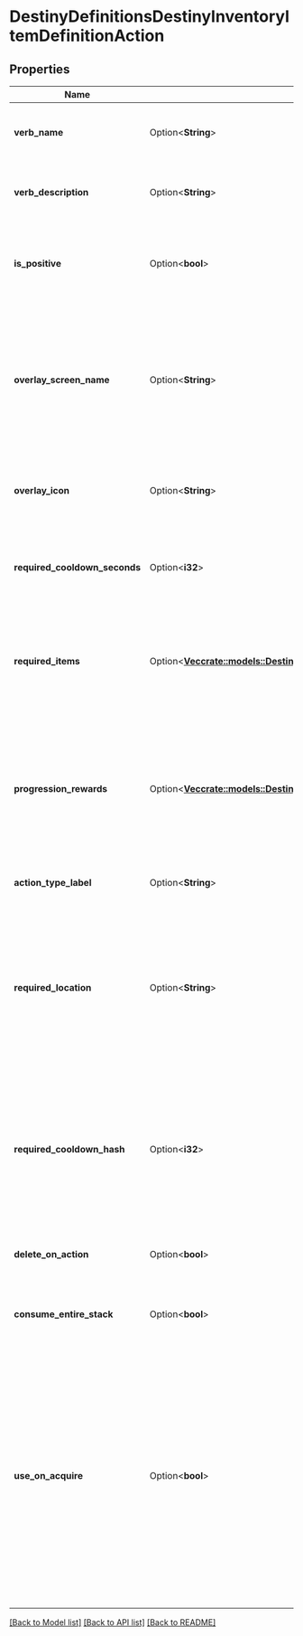 # DestinyDefinitionsDestinyInventoryItemDefinitionAction

## Properties

Name | Type | Description | Notes
------------ | ------------- | ------------- | -------------
**verb_name** | Option<**String**> | Localized text for the verb of the action being performed. | [optional]
**verb_description** | Option<**String**> | Localized text describing the action being performed. | [optional]
**is_positive** | Option<**bool**> | The content has this property, however it's not entirely clear how it is used. | [optional]
**overlay_screen_name** | Option<**String**> | If the action has an overlay screen associated with it, this is the name of that screen. Unfortunately, we cannot return the screen's data itself. | [optional]
**overlay_icon** | Option<**String**> | The icon associated with the overlay screen for the action, if any. | [optional]
**required_cooldown_seconds** | Option<**i32**> | The number of seconds to delay before allowing this action to be performed again. | [optional]
**required_items** | Option<[**Vec<crate::models::DestinyPeriodDefinitionsPeriodDestinyItemActionRequiredItemDefinition>**](Destiny.Definitions.DestinyItemActionRequiredItemDefinition.md)> | If the action requires other items to exist or be destroyed, this is the list of those items and requirements. | [optional]
**progression_rewards** | Option<[**Vec<crate::models::DestinyPeriodDefinitionsPeriodDestinyProgressionRewardDefinition>**](Destiny.Definitions.DestinyProgressionRewardDefinition.md)> | If performing this action earns you Progression, this is the list of progressions and values granted for those progressions by performing this action. | [optional]
**action_type_label** | Option<**String**> | The internal identifier for the action. | [optional]
**required_location** | Option<**String**> | Theoretically, an item could have a localized string for a hint about the location in which the action should be performed. In practice, no items yet have this property. | [optional]
**required_cooldown_hash** | Option<**i32**> | The identifier hash for the Cooldown associated with this action. We have not pulled this data yet for you to have more data to use for cooldowns. | [optional]
**delete_on_action** | Option<**bool**> | If true, the item is deleted when the action completes. | [optional]
**consume_entire_stack** | Option<**bool**> | If true, the entire stack is deleted when the action completes. | [optional]
**use_on_acquire** | Option<**bool**> | If true, this action will be performed as soon as you earn this item. Some rewards work this way, providing you a single item to pick up from a reward-granting vendor in-game and then immediately consuming itself to provide you multiple items. | [optional]

[[Back to Model list]](../README.md#documentation-for-models) [[Back to API list]](../README.md#documentation-for-api-endpoints) [[Back to README]](../README.md)


